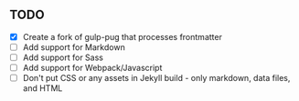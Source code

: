 TODO
---

- [x] Create a fork of gulp-pug that processes frontmatter
- [ ] Add support for Markdown
- [ ] Add support for Sass
- [ ] Add support for Webpack/Javascript
- [ ] Don't put CSS or any assets in Jekyll build - only markdown, data files, and HTML
